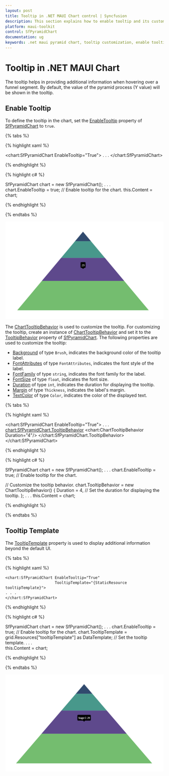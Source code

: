 ```yaml
---
layout: post
title: Tooltip in .NET MAUI Chart control | Syncfusion
description: This section explains how to enable tooltip and its customization in Syncfusion® .NET MAUI Chart (SfPyramidChart) control
platform: maui-toolkit
control: SfPyramidChart
documentation: ug
keywords: .net maui pyramid chart, tooltip customization, enable tooltip, tooltip template, tooltip duration, maui toolkit
---
```


# Tooltip in .NET MAUI Chart

The tooltip helps in providing additional information when hovering over a funnel segment. By default, the value of the pyramid process (Y value) will be shown in the tooltip.

## Enable Tooltip

To define the tooltip in the chart, set the [EnableTooltip](https://help.syncfusion.com/cr/maui-toolkit/Syncfusion.Maui.Toolkit.Charts.SfPyramidChart.html#Syncfusion_Maui_Toolkit_Charts_SfPyramidChart_EnableTooltip) property of [SfPyramidChart](https://help.syncfusion.com/cr/maui-toolkit/Syncfusion.Maui.Toolkit.Charts.SfPyramidChart.html) to `true`.

{% tabs %}

{% highlight xaml %}

<chart:SfPyramidChart EnableTooltip="True">
. . .
</chart:SfPyramidChart>

{% endhighlight %}

{% highlight c# %}

SfPyramidChart chart = new SfPyramidChart();
. . .      
chart.EnableTooltip = true; // Enable tooltip for the chart.
this.Content = chart;

{% endhighlight %}

{% endtabs %}

![Tooltip support in MAUI chart](Tooltip_images/MAUI_chart_tooltip.png)

The [ChartTooltipBehavior](https://help.syncfusion.com/cr/maui-toolkit/Syncfusion.Maui.Toolkit.Charts.ChartTooltipBehavior.html) is used to customize the tooltip. For customizing the tooltip, create an instance of [ChartTooltipBehavior](https://help.syncfusion.com/cr/maui-toolkit/Syncfusion.Maui.Toolkit.Charts.ChartTooltipBehavior.html) and set it to the [TooltipBehavior](https://help.syncfusion.com/cr/maui-toolkit/Syncfusion.Maui.Toolkit.Charts.ChartBase.html#Syncfusion_Maui_Toolkit_Charts_ChartBase_TooltipBehavior) property of [SfPyramidChart](https://help.syncfusion.com/cr/maui-toolkit/Syncfusion.Maui.Toolkit.Charts.SfPyramidChart.html). The following properties are used to customize the tooltip:

* [Background](https://help.syncfusion.com/cr/maui-toolkit/Syncfusion.Maui.Toolkit.Charts.ChartTooltipBehavior.html#Syncfusion_Maui_Toolkit_Charts_ChartTooltipBehavior_Background) of type `Brush`, indicates the background color of the tooltip label.
* [FontAttributes](https://help.syncfusion.com/cr/maui-toolkit/Syncfusion.Maui.Toolkit.Charts.ChartTooltipBehavior.html#Syncfusion_Maui_Toolkit_Charts_ChartTooltipBehavior_FontAttributes) of type `FontAttributes`, indicates the font style of the label.
* [FontFamily](https://help.syncfusion.com/cr/maui-toolkit/Syncfusion.Maui.Toolkit.Charts.ChartTooltipBehavior.html#Syncfusion_Maui_Toolkit_Charts_ChartTooltipBehavior_FontFamily) of type `string`, indicates the font family for the label.
* [FontSize](https://help.syncfusion.com/cr/maui-toolkit/Syncfusion.Maui.Toolkit.Charts.ChartTooltipBehavior.html#Syncfusion_Maui_Toolkit_Charts_ChartTooltipBehavior_FontSize) of type `float`, indicates the font size.
* [Duration](https://help.syncfusion.com/cr/maui-toolkit/Syncfusion.Maui.Toolkit.Charts.ChartTooltipBehavior.html#Syncfusion_Maui_Toolkit_Charts_ChartTooltipBehavior_Duration) of type `int`, indicates the duration for displaying the tooltip.
* [Margin](https://help.syncfusion.com/cr/maui-toolkit/Syncfusion.Maui.Toolkit.Charts.ChartTooltipBehavior.html#Syncfusion_Maui_Toolkit_Charts_ChartTooltipBehavior_Margin) of type `Thickness`, indicates the label's margin.
* [TextColor](https://help.syncfusion.com/cr/maui-toolkit/Syncfusion.Maui.Toolkit.Charts.ChartTooltipBehavior.html#Syncfusion_Maui_Toolkit_Charts_ChartTooltipBehavior_TextColor) of type `Color`, indicates the color of the displayed text.

{% tabs %}

{% highlight xaml %}

<chart:SfPyramidChart EnableTooltip="True">
    . . .
    <chart:SfPyramidChart.TooltipBehavior>
        <chart:ChartTooltipBehavior Duration="4"/>
    </chart:SfPyramidChart.TooltipBehavior>
</chart:SfPyramidChart>

{% endhighlight %}

{% highlight c# %}

SfPyramidChart chart = new SfPyramidChart();
. . .
chart.EnableTooltip = true; // Enable tooltip for the chart.

// Customize the tooltip behavior.
chart.TooltipBehavior = new ChartTooltipBehavior()
{
    Duration = 4, // Set the duration for displaying the tooltip.
};
. . .
this.Content = chart;

{% endhighlight %}

{% endtabs %}

## Tooltip Template

The [TooltipTemplate](https://help.syncfusion.com/cr/maui-toolkit/Syncfusion.Maui.Toolkit.Charts.SfPyramidChart.html#Syncfusion_Maui_Toolkit_Charts_SfPyramidChart_TooltipTemplate) property is used to display additional information beyond the default UI.

{% tabs %}

{% highlight xaml %}

<Grid x:Name="grid">
    <Grid.Resources>
        <DataTemplate x:Key="tooltipTemplate">
            <StackLayout Orientation="Horizontal">
                <Label Text="{Binding Item.Name}"
                       TextColor="White"
                       FontAttributes="Bold"
                       HorizontalOptions="Center"
                       VerticalOptions="Center"/>
                <Label Text="{Binding Item.Value,StringFormat=': {0}'}"
                       TextColor="White"
                       FontAttributes="Bold"
                       HorizontalOptions="Center"
                       VerticalOptions="Center"/>
            </StackLayout>
        </DataTemplate>
    </Grid.Resources>

    <chart:SfPyramidChart EnableTooltip="True"
                          TooltipTemplate="{StaticResource tooltipTemplate}">
	. . .
    </chart:SfPyramidChart>
</Grid>

{% endhighlight %}

{% highlight c# %}

SfPyramidChart chart = new SfPyramidChart();
. . .
chart.EnableTooltip = true; // Enable tooltip for the chart.
chart.TooltipTemplate = grid.Resources["tooltipTemplate"] as DataTemplate; // Set the tooltip template.
. . .     
this.Content = chart;

{% endhighlight %}

{% endtabs %}

![Tooltip template in MAUI Chart](Tooltip_images/MAUI_chart_tooltip_customization.png)